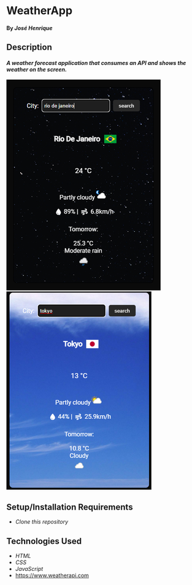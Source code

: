 # WeatherApp
#### By _José Henrique_

## Description
#### _A weather forecast application that consumes an API and shows the weather on the screen._

<img src="images/demo_weatherapp1.png">

<img src="images/demo_weatherapp.png">

## Setup/Installation Requirements

* _Clone this repository_

## Technologies Used
* _HTML_
* _CSS_
* _JavaScript_
* https://www.weatherapi.com


